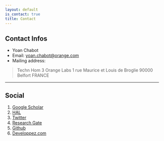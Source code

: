 ```yaml
---
layout: default
is_contact: true
title: Contact
---
```


## Contact Infos

* Yoan Chabot
* Email: [yoan.chabot@orange.com](mailto:yoan.chabot@orange.com)
* Mailing address:
> Techn Hom 3
> Orange Labs
> 1 rue Maurice et Louis de Broglie
> 90000 Belfort
> FRANCE

---

## Social

1. [Google Scholar](http://scholar.google.fr/citations?user=QKcqdfoAAAAJ)
2. [HAL](https://cv.archives-ouvertes.fr/yoan-chabot)
3. [Twitter](https://twitter.com/yoan_chabot)
4. [Research Gate](https://www.researchgate.net/profile/Yoan_Chabot/)
5. [Github](https://github.com/yoanchabot)
6. [Developpez.com](http://www.developpez.net/forums/u207506/metafire18)
